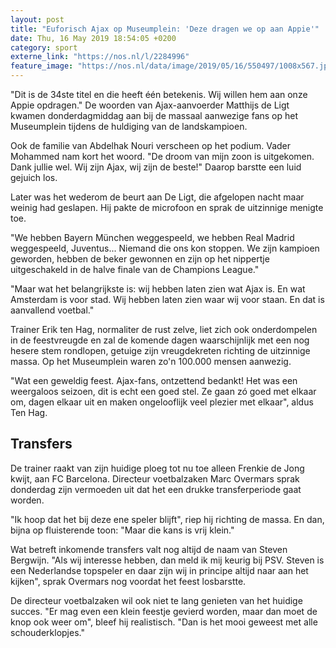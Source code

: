 ```yaml
---
layout: post
title: "Euforisch Ajax op Museumplein: 'Deze dragen we op aan Appie'"
date: Thu, 16 May 2019 18:54:05 +0200
category: sport
externe_link: "https://nos.nl/l/2284996"
feature_image: "https://nos.nl/data/image/2019/05/16/550497/1008x567.jpg"
---
```


<p>"Dit is de 34ste titel en die heeft één betekenis. Wij willen hem aan onze Appie opdragen." De woorden van Ajax-aanvoerder Matthijs de Ligt kwamen donderdagmiddag aan bij de massaal aanwezige fans op het Museumplein tijdens de huldiging van de landskampioen.</p>
<p>Ook de familie van Abdelhak Nouri verscheen op het podium. Vader Mohammed nam kort het woord. "De droom van mijn zoon is uitgekomen. Dank jullie wel. Wij zijn Ajax, wij zijn de beste!" Daarop barstte een luid gejuich los.</p>
<p>Later was het wederom de beurt aan De Ligt, die afgelopen nacht maar weinig had geslapen. Hij pakte de microfoon en sprak de uitzinnige menigte toe.</p>
<p>"We hebben Bayern München weggespeeld, we hebben Real Madrid weggespeeld, Juventus... Niemand die ons kon stoppen. We zijn kampioen geworden, hebben de beker gewonnen en zijn op het nippertje uitgeschakeld in de halve finale van de Champions League."</p>
<p>"Maar wat het belangrijkste is: wij hebben laten zien wat Ajax is. En wat Amsterdam is voor stad. Wij hebben laten zien waar wij voor staan. En dat is aanvallend voetbal."</p>
<p>Trainer Erik ten Hag, normaliter de rust zelve, liet zich ook onderdompelen in de feestvreugde en zal de komende dagen waarschijnlijk met een nog hesere stem rondlopen, getuige zijn vreugdekreten richting de uitzinnige massa. Op het Museumplein waren zo'n 100.000 mensen aanwezig.</p>
<p>"Wat een geweldig feest. Ajax-fans, ontzettend bedankt! Het was een weergaloos seizoen, dit is echt een goed stel. Ze gaan zó goed met elkaar om, dagen elkaar uit en maken ongelooflijk veel plezier met elkaar", aldus Ten Hag.</p>
<h2>Transfers</h2>
<p>De trainer raakt van zijn huidige ploeg tot nu toe alleen Frenkie de Jong kwijt, aan FC Barcelona. Directeur voetbalzaken Marc Overmars sprak donderdag zijn vermoeden uit dat het een drukke transferperiode gaat worden.</p>
<p>"Ik hoop dat het bij deze ene speler blijft", riep hij richting de massa. En dan, bijna op fluisterende toon: "Maar die kans is vrij klein."</p>
<p>Wat betreft inkomende transfers valt nog altijd de naam van Steven Bergwijn. "Als wij interesse hebben, dan meld ik mij keurig bij PSV. Steven is een Nederlandse topspeler en daar zijn wij in principe altijd naar aan het kijken", sprak Overmars nog voordat het feest losbarstte.</p>
<p>De directeur voetbalzaken wil ook niet te lang genieten van het huidige succes. "Er mag even een klein feestje gevierd worden, maar dan moet de knop ook weer om", bleef hij realistisch. "Dan is het mooi geweest met alle schouderklopjes."</p>
